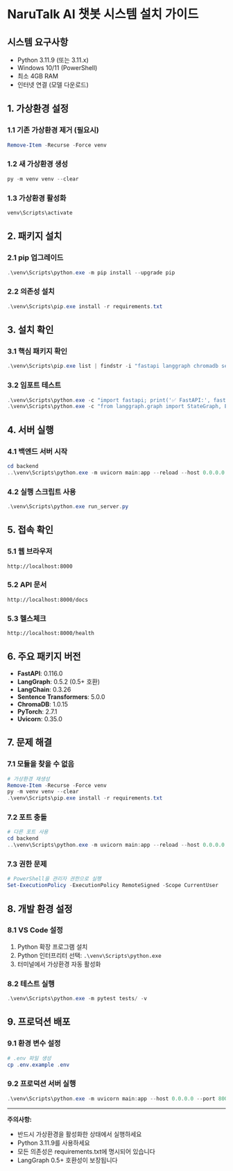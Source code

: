 # NaruTalk AI 챗봇 시스템 설치 가이드

## 시스템 요구사항
- Python 3.11.9 (또는 3.11.x)
- Windows 10/11 (PowerShell)
- 최소 4GB RAM
- 인터넷 연결 (모델 다운로드)

## 1. 가상환경 설정

### 1.1 기존 가상환경 제거 (필요시)
```powershell
Remove-Item -Recurse -Force venv
```

### 1.2 새 가상환경 생성
```powershell
py -m venv venv --clear
```

### 1.3 가상환경 활성화
```powershell
venv\Scripts\activate
```

## 2. 패키지 설치

### 2.1 pip 업그레이드
```powershell
.\venv\Scripts\python.exe -m pip install --upgrade pip
```

### 2.2 의존성 설치
```powershell
.\venv\Scripts\pip.exe install -r requirements.txt
```

## 3. 설치 확인

### 3.1 핵심 패키지 확인
```powershell
.\venv\Scripts\pip.exe list | findstr -i "fastapi langgraph chromadb sentence torch"
```

### 3.2 임포트 테스트
```powershell
.\venv\Scripts\python.exe -c "import fastapi; print('✅ FastAPI:', fastapi.__version__)"
.\venv\Scripts\python.exe -c "from langgraph.graph import StateGraph, END, START; print('✅ LangGraph 0.5+ 호환성 확인')"
```

## 4. 서버 실행

### 4.1 백엔드 서버 시작
```powershell
cd backend
..\venv\Scripts\python.exe -m uvicorn main:app --reload --host 0.0.0.0 --port 8000
```

### 4.2 실행 스크립트 사용
```powershell
.\venv\Scripts\python.exe run_server.py
```

## 5. 접속 확인

### 5.1 웹 브라우저
```
http://localhost:8000
```

### 5.2 API 문서
```
http://localhost:8000/docs
```

### 5.3 헬스체크
```
http://localhost:8000/health
```

## 6. 주요 패키지 버전
- **FastAPI**: 0.116.0
- **LangGraph**: 0.5.2 (0.5+ 호환)
- **LangChain**: 0.3.26
- **Sentence Transformers**: 5.0.0
- **ChromaDB**: 1.0.15
- **PyTorch**: 2.7.1
- **Uvicorn**: 0.35.0

## 7. 문제 해결

### 7.1 모듈을 찾을 수 없음
```powershell
# 가상환경 재생성
Remove-Item -Recurse -Force venv
py -m venv venv --clear
.\venv\Scripts\pip.exe install -r requirements.txt
```

### 7.2 포트 충돌
```powershell
# 다른 포트 사용
cd backend
..\venv\Scripts\python.exe -m uvicorn main:app --reload --host 0.0.0.0 --port 8001
```

### 7.3 권한 문제
```powershell
# PowerShell을 관리자 권한으로 실행
Set-ExecutionPolicy -ExecutionPolicy RemoteSigned -Scope CurrentUser
```

## 8. 개발 환경 설정

### 8.1 VS Code 설정
1. Python 확장 프로그램 설치
2. Python 인터프리터 선택: `.\venv\Scripts\python.exe`
3. 터미널에서 가상환경 자동 활성화

### 8.2 테스트 실행
```powershell
.\venv\Scripts\python.exe -m pytest tests/ -v
```

## 9. 프로덕션 배포

### 9.1 환경 변수 설정
```powershell
# .env 파일 생성
cp .env.example .env
```

### 9.2 프로덕션 서버 실행
```powershell
.\venv\Scripts\python.exe -m uvicorn main:app --host 0.0.0.0 --port 8000 --workers 4
```

---

**주의사항:**
- 반드시 가상환경을 활성화한 상태에서 실행하세요
- Python 3.11.9를 사용하세요
- 모든 의존성은 requirements.txt에 명시되어 있습니다
- LangGraph 0.5+ 호환성이 보장됩니다 